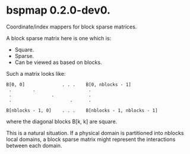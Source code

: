 # bspmap 0.2.0-dev0.

Coordinate/index mappers for block sparse matrices.

A block sparse matrix here is one which is:

*   Square.
*   Sparse.
*   Can be viewed as based on blocks.

Such a matrix looks like:

    B[0, 0]              . . .    B[0, nblocks - 1]
     .        .                    .
     .               .             .
     .                      .      .

    B[nblocks - 1, 0]    . . .    B[nblocks - 1, nblocks - 1]

where the diagonal blocks B[k, k] are square.

This is a natural situation. If a physical domain is partitioned into nblocks
local domains, a block sparse matrix might represent the interactions between
each domain.
